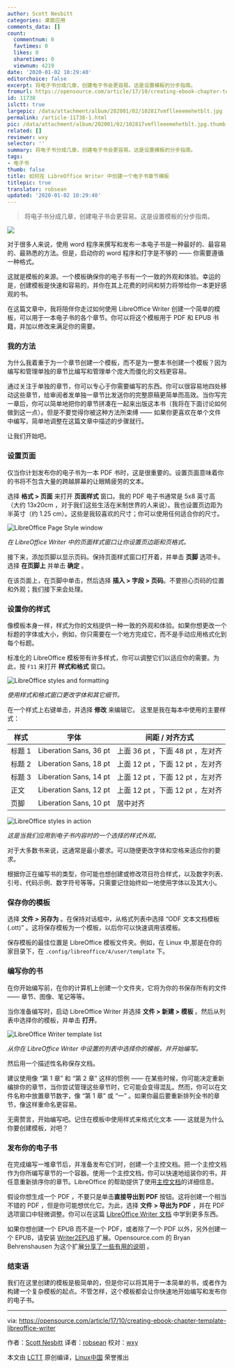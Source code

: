 ```yaml
---
author: Scott Nesbitt
categories: 桌面应用
comments_data: []
count:
  commentnum: 0
  favtimes: 0
  likes: 0
  sharetimes: 0
  viewnum: 4219
date: '2020-01-02 10:29:40'
editorchoice: false
excerpt: 将电子书分成几章，创建电子书会更容易。这是设置模板的分步指南。
fromurl: https://opensource.com/article/17/10/creating-ebook-chapter-template-libreoffice-writer
id: 11738
islctt: true
largepic: /data/attachment/album/202001/02/102817vmflleeemehetblt.jpg
permalink: /article-11738-1.html
pic: /data/attachment/album/202001/02/102817vmflleeemehetblt.jpg.thumb.jpg
related: []
reviewer: wxy
selector: ''
summary: 将电子书分成几章，创建电子书会更容易。这是设置模板的分步指南。
tags:
- 电子书
thumb: false
title: 如何在 LibreOffice Writer 中创建一个电子书章节模板
titlepic: true
translator: robsean
updated: '2020-01-02 10:29:40'
---
```



> 
> 将电子书分成几章，创建电子书会更容易。这是设置模板的分步指南。
> 
> 
> 


![](/data/attachment/album/202001/02/102817vmflleeemehetblt.jpg)


对于很多人来说，使用 word 程序来撰写和发布一本电子书是一种最好的、最容易的、最熟悉的方法。但是，启动你的 word 程序和打字是不够的 —— 你需要遵循一种格式。


这就是模板的来源。一个模板确保你的电子书有一个一致的外观和体验。幸运的是，创建模板是快速和容易的，并你在其上花费的时间和努力将带给你一本更好感观的书。


在这篇文章中，我将陪伴你走过如何使用 LibreOffice Writer 创建一个简单的模板，可以用于一本电子书的各个章节。你可以将这个模板用于 PDF 和 EPUB 书籍，并加以修改来满足你的需要。


### 我的方法


为什么我着重于为一个章节创建一个模板，而不是为一整本书创建一个模板？因为编写和管理单独的章节比编写和管理单个庞大而僵化的文档更容易。


通过关注于单独的章节，你可以专心于你需要编写的东西。你可以很容易地四处移动这些章节，给审阅者发单独一章节比发送你的完整原稿更简单而高效。当你写完一章后，你可以简单地把你的章节拼凑在一起来出版这本书（我将在下面讨论如何做到这一点）。但是不要觉得你被这种方法所束缚 —— 如果你更喜欢在单个文件中编写，简单地调整在这篇文章中描述的步骤就行。


让我们开始吧。


### 设置页面


仅当你计划发布你的电子书为一本 PDF 书时，这是很重要的。设置页面意味着你的书将不包含大量的跨越屏幕的让眼睛疲劳的文本。


选择 **格式 > 页面** 来打开 **页面样式** 窗口。我的 PDF 电子书通常是 5x8 英寸高（大约 13x20cm ，对于我们这些生活在米制世界的人来说）。我也设置页边距为半英寸（约 1.25 cm）。这些是我较喜欢的尺寸；你可以使用任何适合你的尺寸。


![LibreOffice Page Style window](/data/attachment/album/202001/02/102943sfzufzwoumskwojo.png "LibreOffice Page Style window")


*在 LibreOffice Writer 中的页面样式窗口让你设置页边距和页格式。*


接下来，添加页脚以显示页码。保持页面样式窗口打开着，并单击 **页脚** 选项卡。选择 **在页脚上** 并单击 **确定** 。


在该页面上，在页脚中单击，然后选择 **插入 > 字段 > 页码**。不要担心页码的位置和外观；我们接下来会处理。


### 设置你的样式


像模板本身一样，样式为你的文档提供一种一致的外观和体验。如果你想更改一个标题的字体或大小，例如，你只需要在一个地方完成它，而不是手动应用格式化到每个标题。


标准化的 LibreOffice 模板带有许多样式，你可以调整它们以适应你的需要。为此，按 `F11` 来打开 **样式和格式** 窗口。


![LibreOffice styles and formatting](/data/attachment/album/202001/02/102945qt38x00x3ghgsc5h.png "LibreOffice styles and formatting window")


*使用样式和格式窗口更改字体和其它细节。*


在一个样式上右键单击，并选择 **修改** 来编辑它。 这里是我在每本中使用的主要样式：




| 样式 | 字体 | 间距 / 对齐方式 |
| --- | --- | --- |
| 标题 1 | Liberation Sans, 36 pt | 上面 36 pt ，下面 48 pt ，左对齐 |
| 标题 2 | Liberation Sans, 18 pt | 上面 12 pt ，下面 12 pt ，左对齐 |
| 标题 3 | Liberation Sans, 14 pt | 上面 12 pt ，下面 12 pt ，左对齐 |
| 正文 | Liberation Sans, 12 pt | 上面 12 pt ，下面 12 pt ，左对齐 |
| 页脚 | Liberation Sans, 10 pt | 居中对齐 |


![LibreOffice styles in action](/data/attachment/album/202001/02/102946q28l5z9lt921to1q.png "Example of LibreOffice styles")


*这是当我们应用到电子书内容时的一个选择的样式外观。*


对于大多数书来说，这通常是最小要求。可以随便更改字体和空格来适应你的要求。


根据你正在编写书的类型，你可能也想创建或修改项目符合样式，以及数字列表、引号、代码示例、数字符号等等。只需要记住始终如一地使用字体以及其大小。


### 保存你的模板


选择 **文件 > 另存为** 。在保持对话框中，从格式列表中选择 “ODF 文本文档模板 (.ott)” 。这将保存模板为一个模板，以后你可以快速调用该模板。


保存模板的最佳位置是 LibreOffice 模板文件夹。例如，在 Linux 中,那是在你的家目录下，在 `.config/libreoffice/4/user/template` 下。


### 编写你的书


在你开始编写前，在你的计算机上创建一个文件夹，它将为你的书保存所有的文件 —— 章节、图像、笔记等等。


当你准备编写时，启动 LibreOffice Writer 并选择 **文件 > 新建 > 模板** 。然后从列表中选择你的模板，并单击 **打开**。


![LibreOffice Writer template list](/data/attachment/album/202001/02/102948j7sh75vavvmf56o5.png "Template list - LibreOffice Writer")


*从你在 LibreOffice Writer 中设置的列表中选择你的模板，并开始编写。*


然后用一个描述性名称保存文档。


建议使用像 “第 1 章” 和 “第 2 章” 这样的惯例 —— 在某些时候，你可能决定重新编排你的章节，当你尝试管理这些章节时，它可能会变得混乱。然而，你可以在文件名称中放置章节数字，像 “第 1 章” 或 “一” 。如果你最后要重新排列全书的章节，像这样重命名更容易。


无需赘言，开始编写吧。记住在模板中使用样式来格式化文本 —— 这就是为什么你要创建模板，对吧？


### 发布你的电子书


在完成编写一堆章节后，并准备发布它们时，创建一个主控文档。把一个主控文档作为你所编写章节的一个容器。使用一个主控文档，你可以快速地组装你的书，并任意重新排序你的章节。LibreOffice 的帮助提供了使用[主控文档](https://help.libreoffice.org/Writer/Working_with_Master_Documents_and_Subdocuments)的详细信息。


假设你想生成一个 PDF ，不要只是单击**直接导出到 PDF** 按钮。这将创建一个相当不错的 PDF ，但是你可能想优化它。为此，选择 **文件 > 导出为 PDF** ，并在 PDF 选项窗口中轻微调整。你可以在这篇 [LibreOffice Writer 文档](https://help.libreoffice.org/Common/Export_as_PDF) 中学到更多东西。


如果你想创建一个 EPUB 而不是一个 PDF，或者除了一个 PDF 以外，另外创建一个 EPUB，请安装 [Writer2EPUB](http://writer2epub.it/en/) 扩展。Opensource.com 的 Bryan Behrenshausen 为这个扩展[分享了一些有用的说明](https://opensource.com/life/13/8/how-create-ebook-open-source-way) 。


### 结束语


我们在这里创建的模板是极简单的，但是你可以将其用于一本简单的书，或者作为构建一个复杂模板的起点。不管怎样，这个模板都会让你快速地开始编写和发布你的电子书。




---


via: <https://opensource.com/article/17/10/creating-ebook-chapter-template-libreoffice-writer>


作者：[Scott Nesbitt](https://opensource.com/users/scottnesbitt) 译者：[robsean](https://github.com/robsean) 校对：[wxy](https://github.com/wxy)


本文由 [LCTT](https://github.com/LCTT/TranslateProject) 原创编译，[Linux中国](https://linux.cn/) 荣誉推出